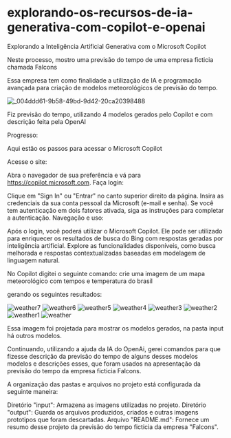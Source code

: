 # explorando-os-recursos-de-ia-generativa-com-copilot-e-openai
 Explorando a Inteligência Artificial Generativa com o Microsoft Copilot

Neste processo, mostro uma previsão do tempo de uma empresa ficticia chamada Falcons

Essa empresa tem como finalidade a utilização de IA e programação avançada para criação de modelos meteorológicos de previsão do tempo.

![_004ddd61-9b58-49bd-9d42-20ca20398488](https://github.com/user-attachments/assets/cfb9ce03-e34a-4a7e-9979-44799251dae7)

Fiz previsão do tempo, utilizando 4 modelos gerados pelo Copilot e com descrição feita pela OpenAI

Progresso:

Aqui estão os passos para acessar o Microsoft Copilot

Acesse o site:

Abra o navegador de sua preferência e vá para https://copilot.microsoft.com.
Faça login:

Clique em "Sign In" ou "Entrar" no canto superior direito da página.
Insira as credenciais da sua conta pessoal da Microsoft (e-mail e senha).
Se você tem autenticação em dois fatores ativada, siga as instruções para completar a autenticação.
Navegação e uso:

Após o login, você poderá utilizar o Microsoft Copilot. Ele pode ser utilizado para enriquecer os resultados de busca do Bing com respostas geradas por inteligência artificial.
Explore as funcionalidades disponíveis, como busca melhorada e respostas contextualizadas baseadas em modelagem de linguagem natural.

No Copilot digitei o seguinte comando: crie uma imagem de um mapa meteorológico com tempos e temperatura do brasil

gerando os seguintes resultados:

![weather7](https://github.com/user-attachments/assets/785dd77e-44a1-4243-a202-01b70085a5fd)
![weather6](https://github.com/user-attachments/assets/59a232e3-1a1c-48f9-bd4b-35f8502ec10a)
![weather5](https://github.com/user-attachments/assets/d2686af9-3592-4e9e-a832-37e71b57f3ee)
![weather4](https://github.com/user-attachments/assets/7b9063c5-ebb7-44af-a3b5-6d4de2bfe49a)
![weather3](https://github.com/user-attachments/assets/4f660988-94a1-4100-a767-053a439338e2)
![weather2](https://github.com/user-attachments/assets/c2f0872d-4420-4b1f-84b4-c9f0d5d085bb)
![weather1](https://github.com/user-attachments/assets/5db6fbc2-6f85-46d8-80b2-bf095bb70730)
![weather](https://github.com/user-attachments/assets/47983358-48fc-4c20-a23a-effba560aabf)

 Essa imagem foi projetada para mostrar os modelos gerados, na pasta input há outros modelos.

 Continuando, utilizando a ajuda da IA do OpenAi, gerei comandos para que fizesse descrição da previsão do tempo de alguns desses modelos
 modelos e descrições esses, que foram usados na apresentação da previsão do tempo da empresa ficticia Falcons.

 A organização das pastas e arquivos no projeto está configurada da seguinte maneira:

Diretório "input": Armazena as imagens utilizadas no projeto.
Diretório "output": Guarda os arquivos produzidos, criados e outras imagens prototipos que foram descartadas.
Arquivo "README.md": Fornece um resumo desse projeto da previsão do tempo ficticia da empresa "Falcons".
